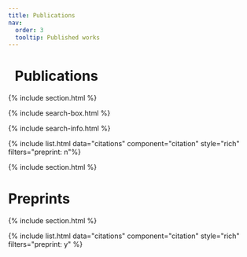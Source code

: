 ```yaml
---
title: Publications
nav:
  order: 3
  tooltip: Published works
---
```


# <i class="far fa-book-open"></i> &nbsp;&nbsp;Publications

{% include section.html %}

{% include search-box.html %}

{% include search-info.html %}

{% include list.html data="citations" component="citation" style="rich" filters="preprint: n"%}

{% include section.html %}

# <i class="fas fa-book-open"></i>     Preprints

{% include section.html %}

{% include list.html data="citations" component="citation" style="rich" filters="preprint: y" %}

